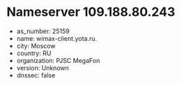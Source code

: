 # Nameserver 109.188.80.243

* as_number: 25159
* name: wimax-client.yota.ru.
* city: Moscow
* country: RU
* organization: PJSC MegaFon
* version: Unknown
* dnssec: false
